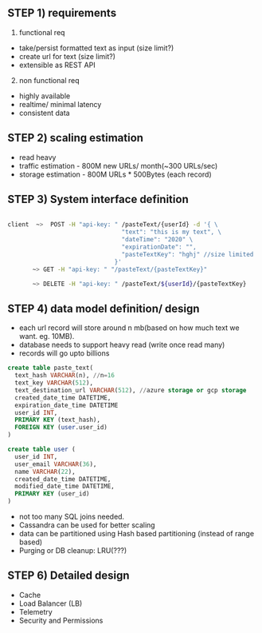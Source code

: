 STEP 1) requirements
--

1. functional req
- take/persist formatted text as input (size limit?)
- create url for text (size limit?)
- extensible as REST API

2. non functional req
- highly available
- realtime/ minimal latency
- consistent data

STEP 2) scaling estimation
----

- read heavy
- traffic estimation - 800M new URLs/ month(~300 URLs/sec)
- storage estimation - 800M URLs * 500Bytes (each record)

STEP 3) System interface definition
--

```bash

client  ~>  POST -H "api-key: " /pasteText/{userId} -d '{ \
                                "text": "this is my text", \
                                "dateTime": "2020" \
                                "expirationDate": "",
                                "pasteTextKey": "hghj" //size limited
                              }'
       ~> GET -H "api-key: " "/pasteText/{pasteTextKey}"

       ~> DELETE -H "api-key: " /pasteText/${userId}/{pasteTextKey}
```

STEP 4) data model definition/ design
-----------

- each url record will store around n mb(based on how much text we want. eg. 10MB).
- database needs to support heavy read (write once read many)
- records will go upto billions

```sql
create table paste_text(
  text_hash VARCHAR(n), //n=16
  text_key VARCHAR(512),
  text_destination_url VARCHAR(512), //azure storage or gcp storage
  created_date_time DATETIME,
  expiration_date_time DATETIME
  user_id INT,
  PRIMARY KEY (text_hash),
  FOREIGN KEY (user.user_id)
)

create table user (
  user_id INT,
  user_email VARCHAR(36),
  name VARCHAR(22),
  created_date_time DATETIME,
  modified_date_time DATETIME,
  PRIMARY KEY (user_id)
)
```

- not too many SQL joins needed.
- Cassandra can be used for better scaling
- data can be partitioned using Hash based partitioning (instead of range based)
- Purging or DB cleanup: LRU(???)

STEP 6) Detailed design
--

- Cache
- Load Balancer (LB)
- Telemetry
- Security and Permissions
